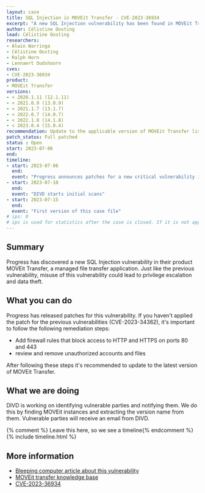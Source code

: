```yaml
---
layout: case
title: SQL Injection in MOVEit Transfer - CVE-2023-36934
excerpt: "A new SQL Injection vulnerability has been found in MOVEit Transfer."
author: Célistine Oosting
lead: Célistine Oosting
researchers:
- Alwin Warringa
- Célistine Oosting
- Ralph Horn
- Lennaert Oudshoorn
cves:
- CVE-2023-36934
product: 
- MOVEit Transfer
versions: 
- < 2020.1.11 (12.1.11)
- < 2021.0.9 (13.0.9)
- < 2021.1.7 (13.1.7)
- < 2022.0.7 (14.0.7)
- < 2022.1.8 (14.1.8)
- < 2023.0.4 (15.0.4)
recommendation: Update to the applicable version of MOVEit Transfer listed in the versions section.
patch_status: Full patched
status : Open
start: 2023-07-06
end: 
timeline:
- start: 2023-07-06
  end: 
  event: "Progress announces patches for a new critical vulnerability in MOVEit Transfer"
- start: 2023-07-10
  end:
  event: "DIVD starts initial scans"
- start: 2023-07-15
  end:
  event: "First version of this case file"
# ips: 0 
# ips is used for statistics after the case is closed. If it is not applicable, you can set IPs to n/a (e.g. stolen credentials)
---
```

## Summary
Progress has discovered a new SQL Injection vulnerability in their product MOVEit Transfer, a managed file transfer application. Just like the previous vulnerability, misuse of this vulnerability could lead to privilege escalation and data theft.


## What you can do

Progress has released patches for this vulnerability. If you haven't applied the patch for the previous vulnerabilities (CVE-2023-34362), it's important to follow the following remediation steps: 
*  Add firewall rules that block access to HTTP and HTTPS on ports 80 and 443
* review and remove unauthorized accounts and files

After following these steps it's recommended to update to the latest version of MOVEit Transfer. 

## What we are doing

DIVD is working on identifying vulnerable parties and notifying them. We do this by finding MOVEit instances and extracting the version name from them. Vulnerable parties will receive an email from DIVD.

{% comment %}  Leave this here, so we see a timeline{% endcomment %}
{% include timeline.html %}


## More information
* [Bleeping computer article about this vulnerability](https://www.bleepingcomputer.com/news/security/moveit-transfer-customers-warned-to-patch-new-critical-flaw/)
* [MOVEit transfer knowledge base](https://community.progress.com/s/article/MOVEit-Transfer-Service-Pack-July-2023)
* [CVE-2023-36934](https://cve.mitre.org/cgi-bin/cvename.cgi?name=CVE-2023-36934)


